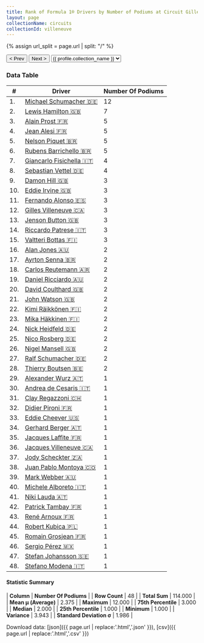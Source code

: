 ```yaml
---
title: Rank of Formula 1® Drivers by Number of Podiums at Circuit Gilles Villeneuve
layout: page
collectionName: circuits
collectionId: villeneuve
---
```


{% assign url_split = page.url | split: "/" %}
<div id="collection-navigation">
<button onclick="selector.options[selector.selectedIndex-1].value && (window.location = selector.options[selector.selectedIndex-1].value);">&lt; Prev</button>
<button onclick="selector.options[selector.selectedIndex+1].value && (window.location = selector.options[selector.selectedIndex+1].value);">Next &gt;</button>
<select id="selector" onchange="this.options[this.selectedIndex].value && (window.location = this.options[this.selectedIndex].value);">
  {% for collectionId in site.data[page.collectionName].refs %}
    {% if collectionId == page.collectionId %}
      {% assign selected = "selected" %}
    {% else %}
      {% assign selected = "" %}
    {% endif %}
    {% assign profile = site.data[page.collectionName][collectionId].profile %}
    <option value="/f1/{{ page.collectionName }}/{{ collectionId }}/{{ url_split[4] }}" {{ selected }}>{{ profile.collection_name }}</option>
  {% endfor %}
</select>
</div>

<canvas id="chart" width="400" height="180"></canvas>
<script>
var data = {
  "labels" : [
    "Michael Schumacher",
    "Lewis Hamilton",
    "Alain Prost",
    "Jean Alesi",
    "Nelson Piquet",
    "Rubens Barrichello",
    "Giancarlo Fisichella",
    "Sebastian Vettel",
    "Damon Hill",
    "Eddie Irvine",
    "Fernando Alonso",
    "Gilles Villeneuve",
    "Jenson Button",
    "Riccardo Patrese",
    "Valtteri Bottas",
    "Alan Jones",
    "Ayrton Senna",
    "Carlos Reutemann",
    "Daniel Ricciardo",
    "David Coulthard",
    "John Watson",
    "Kimi Räikkönen",
    "Mika Häkkinen",
    "Nick Heidfeld",
    "Nico Rosberg",
    "Nigel Mansell",
    "Ralf Schumacher",
    "Thierry Boutsen",
    "Alexander Wurz",
    "Andrea de Cesaris",
    "Clay Regazzoni",
    "Didier Pironi",
    "Eddie Cheever",
    "Gerhard Berger",
    "Jacques Laffite",
    "Jacques Villeneuve",
    "Jody Scheckter",
    "Juan Pablo Montoya",
    "Mark Webber",
    "Michele Alboreto",
    "Niki Lauda",
    "Patrick Tambay",
    "René Arnoux",
    "Robert Kubica",
    "Romain Grosjean",
    "Sergio Pérez",
    "Stefan Johansson",
    "Stefano Modena"
  ],
  "datasets" : [
    {
      "label" : "Number Of Podiums",
      "data" : [
        12,
        7,
        5,
        5,
        5,
        5,
        4,
        4,
        3,
        3,
        3,
        3,
        3,
        3,
        3,
        2,
        2,
        2,
        2,
        2,
        2,
        2,
        2,
        2,
        2,
        2,
        2,
        2,
        1,
        1,
        1,
        1,
        1,
        1,
        1,
        1,
        1,
        1,
        1,
        1,
        1,
        1,
        1,
        1,
        1,
        1,
        1,
        1
      ],
      "borderColor" : [
        "#1D181E",
        "#1D181E",
        "#1D181E",
        "#1D181E",
        "#1D181E",
        "#1D181E",
        "#1D181E",
        "#1D181E",
        "#1D181E",
        "#1D181E",
        "#1D181E",
        "#1D181E",
        "#1D181E",
        "#1D181E",
        "#1D181E",
        "#1D181E",
        "#1D181E",
        "#1D181E",
        "#1D181E",
        "#1D181E",
        "#1D181E",
        "#1D181E",
        "#1D181E",
        "#1D181E",
        "#1D181E",
        "#1D181E",
        "#1D181E",
        "#1D181E",
        "#1D181E",
        "#1D181E",
        "#1D181E",
        "#1D181E",
        "#1D181E",
        "#1D181E",
        "#1D181E",
        "#1D181E",
        "#1D181E",
        "#1D181E",
        "#1D181E",
        "#1D181E",
        "#1D181E",
        "#1D181E",
        "#1D181E",
        "#1D181E",
        "#1D181E",
        "#1D181E",
        "#1D181E",
        "#1D181E"
      ],
      "borderWidth" : 1,
      "backgroundColor" : [
        "#9C8E8D",
        "#9C8E8D",
        "#9C8E8D",
        "#9C8E8D",
        "#9C8E8D",
        "#9C8E8D",
        "#9C8E8D",
        "#9C8E8D",
        "#9C8E8D",
        "#9C8E8D",
        "#9C8E8D",
        "#9C8E8D",
        "#9C8E8D",
        "#9C8E8D",
        "#9C8E8D",
        "#9C8E8D",
        "#9C8E8D",
        "#9C8E8D",
        "#9C8E8D",
        "#9C8E8D",
        "#9C8E8D",
        "#9C8E8D",
        "#9C8E8D",
        "#9C8E8D",
        "#9C8E8D",
        "#9C8E8D",
        "#9C8E8D",
        "#9C8E8D",
        "#9C8E8D",
        "#9C8E8D",
        "#9C8E8D",
        "#9C8E8D",
        "#9C8E8D",
        "#9C8E8D",
        "#9C8E8D",
        "#9C8E8D",
        "#9C8E8D",
        "#9C8E8D",
        "#9C8E8D",
        "#9C8E8D",
        "#9C8E8D",
        "#9C8E8D",
        "#9C8E8D",
        "#9C8E8D",
        "#9C8E8D",
        "#9C8E8D",
        "#9C8E8D",
        "#9C8E8D"
      ]
    }
  ]
};
var options = {
  legend: {
    display: false
  },
  scales: {
    xAxes: [{
      ticks: {
        beginAtZero: true,
        maxRotation: 180,
        display: window.innerWidth > 800
      }
    }],
    yAxes: [{
      ticks: {
        beginAtZero: true
      }
    }]
  },
  onResize: function(chart, size) {
    chart.options.scales.xAxes[0].ticks.display = size.width > 800;
  }
};
var chart = new Chart("chart", {
    data: data,
    type: 'bar',
    options: options
});
</script>



### Data Table

| # | Driver | Number Of Podiums |
|--|--|--|
| 1. | [Michael Schumacher 🇩🇪](/f1/drivers/michael_schumacher) | 12 |
| 2. | [Lewis Hamilton 🇬🇧](/f1/drivers/hamilton) | 7 |
| 3. | [Alain Prost 🇫🇷](/f1/drivers/prost) | 5 |
| 4. | [Jean Alesi 🇫🇷](/f1/drivers/alesi) | 5 |
| 5. | [Nelson Piquet 🇧🇷](/f1/drivers/piquet) | 5 |
| 6. | [Rubens Barrichello 🇧🇷](/f1/drivers/barrichello) | 5 |
| 7. | [Giancarlo Fisichella 🇮🇹](/f1/drivers/fisichella) | 4 |
| 8. | [Sebastian Vettel 🇩🇪](/f1/drivers/vettel) | 4 |
| 9. | [Damon Hill 🇬🇧](/f1/drivers/damon_hill) | 3 |
| 10. | [Eddie Irvine 🇬🇧](/f1/drivers/irvine) | 3 |
| 11. | [Fernando Alonso 🇪🇸](/f1/drivers/alonso) | 3 |
| 12. | [Gilles Villeneuve 🇨🇦](/f1/drivers/gilles_villeneuve) | 3 |
| 13. | [Jenson Button 🇬🇧](/f1/drivers/button) | 3 |
| 14. | [Riccardo Patrese 🇮🇹](/f1/drivers/patrese) | 3 |
| 15. | [Valtteri Bottas 🇫🇮](/f1/drivers/bottas) | 3 |
| 16. | [Alan Jones 🇦🇺](/f1/drivers/jones) | 2 |
| 17. | [Ayrton Senna 🇧🇷](/f1/drivers/senna) | 2 |
| 18. | [Carlos Reutemann 🇦🇷](/f1/drivers/reutemann) | 2 |
| 19. | [Daniel Ricciardo 🇦🇺](/f1/drivers/ricciardo) | 2 |
| 20. | [David Coulthard 🇬🇧](/f1/drivers/coulthard) | 2 |
| 21. | [John Watson 🇬🇧](/f1/drivers/watson) | 2 |
| 22. | [Kimi Räikkönen 🇫🇮](/f1/drivers/raikkonen) | 2 |
| 23. | [Mika Häkkinen 🇫🇮](/f1/drivers/hakkinen) | 2 |
| 24. | [Nick Heidfeld 🇩🇪](/f1/drivers/heidfeld) | 2 |
| 25. | [Nico Rosberg 🇩🇪](/f1/drivers/rosberg) | 2 |
| 26. | [Nigel Mansell 🇬🇧](/f1/drivers/mansell) | 2 |
| 27. | [Ralf Schumacher 🇩🇪](/f1/drivers/ralf_schumacher) | 2 |
| 28. | [Thierry Boutsen 🇧🇪](/f1/drivers/boutsen) | 2 |
| 29. | [Alexander Wurz 🇦🇹](/f1/drivers/wurz) | 1 |
| 30. | [Andrea de Cesaris 🇮🇹](/f1/drivers/cesaris) | 1 |
| 31. | [Clay Regazzoni 🇨🇭](/f1/drivers/regazzoni) | 1 |
| 32. | [Didier Pironi 🇫🇷](/f1/drivers/pironi) | 1 |
| 33. | [Eddie Cheever 🇺🇸](/f1/drivers/cheever) | 1 |
| 34. | [Gerhard Berger 🇦🇹](/f1/drivers/berger) | 1 |
| 35. | [Jacques Laffite 🇫🇷](/f1/drivers/laffite) | 1 |
| 36. | [Jacques Villeneuve 🇨🇦](/f1/drivers/villeneuve) | 1 |
| 37. | [Jody Scheckter 🇿🇦](/f1/drivers/scheckter) | 1 |
| 38. | [Juan Pablo Montoya 🇨🇴](/f1/drivers/montoya) | 1 |
| 39. | [Mark Webber 🇦🇺](/f1/drivers/webber) | 1 |
| 40. | [Michele Alboreto 🇮🇹](/f1/drivers/alboreto) | 1 |
| 41. | [Niki Lauda 🇦🇹](/f1/drivers/lauda) | 1 |
| 42. | [Patrick Tambay 🇫🇷](/f1/drivers/tambay) | 1 |
| 43. | [René Arnoux 🇫🇷](/f1/drivers/arnoux) | 1 |
| 44. | [Robert Kubica 🇵🇱](/f1/drivers/kubica) | 1 |
| 45. | [Romain Grosjean 🇫🇷](/f1/drivers/grosjean) | 1 |
| 46. | [Sergio Pérez 🇲🇽](/f1/drivers/perez) | 1 |
| 47. | [Stefan Johansson 🇸🇪](/f1/drivers/johansson) | 1 |
| 48. | [Stefano Modena 🇮🇹](/f1/drivers/modena) | 1 |

#### Statistic Summary

| **Column** | **Number Of Podiums** |
| **Row Count** | 48 |
| **Total Sum** | 114.000 |
| **Mean μ (Average)** | 2.375 |
| **Maximum** | 12.000 |
| **75th Percentile** | 3.000 |
| **Median** | 2.000 |
| **25th Percentile** | 1.000 |
| **Minimum** | 1.000 |
| **Variance** | 3.943 |
| **Standard Deviation σ** | 1.986 |

Download data: [json]({{ page.url | replace:'.html','.json' }}), [csv]({{ page.url | replace:'.html','.csv' }})
